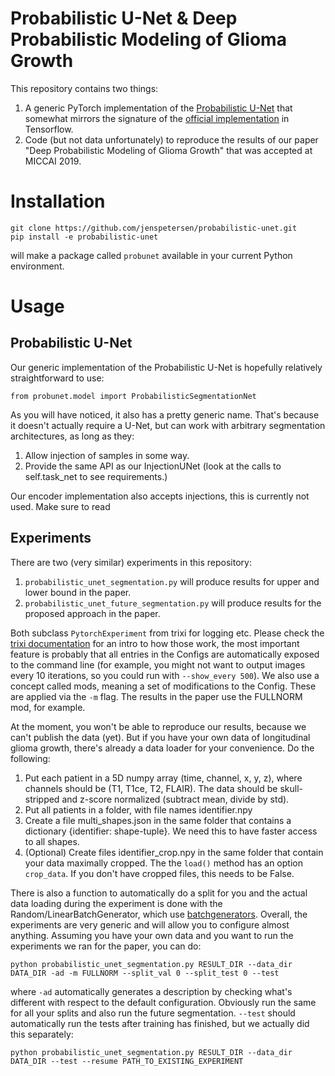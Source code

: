 # Probabilistic U-Net & Deep Probabilistic Modeling of Glioma Growth

This repository contains two things:

1. A generic PyTorch implementation of the [Probabilistic U-Net](https://arxiv.org/abs/1806.05034) that somewhat mirrors the signature of the [official implementation](https://github.com/SimonKohl/probabilistic_unet) in Tensorflow.
2. Code (but not data unfortunately) to reproduce the results of our paper "Deep Probabilistic Modeling of Glioma Growth" that was accepted at MICCAI 2019.


# Installation

    git clone https://github.com/jenspetersen/probabilistic-unet.git
    pip install -e probabilistic-unet

will make a package called `probunet` available in your current Python environment.


# Usage

## Probabilistic U-Net

Our generic implementation of the Probabilistic U-Net is hopefully relatively straightforward to use:

    from probunet.model import ProbabilisticSegmentationNet

As you will have noticed, it also has a pretty generic name. That's because it doesn't actually require a U-Net, but can work with arbitrary segmentation architectures, as long as they:

1. Allow injection of samples in some way.
2. Provide the same API as our InjectionUNet (look at the calls to self.task_net to see requirements.)

Our encoder implementation also accepts injections, this is currently not used. Make sure to read

## Experiments

There are two (very similar) experiments in this repository:

1. `probabilistic_unet_segmentation.py` will produce results for upper and lower bound in the paper.
2. `probabilistic_unet_future_segmentation.py` will produce results for the proposed approach in the paper.

Both subclass `PytorchExperiment` from trixi for logging etc. Please check the [trixi documentation](https://trixi.readthedocs.io/en/develop/) for an intro to how those work, the most important feature is probably that all entries in the Configs are automatically exposed to the command line (for example, you might not want to output images every 10 iterations, so you could run with `--show_every 500`). We also use a concept called mods, meaning a set of modifications to the Config. These are applied via the `-m` flag. The results in the paper use the FULLNORM mod, for example.

At the moment, you won't be able to reproduce our results, because we can't publish the data (yet). But if you have your own data of longitudinal glioma growth, there's already a data loader for your convenience. Do the following:

1. Put each patient in a 5D numpy array (time, channel, x, y, z), where channels should be (T1, T1ce, T2, FLAIR). The data should be skull-stripped and z-score normalized (subtract mean, divide by std).
2. Put all patients in a folder, with file names identifier.npy
3. Create a file multi_shapes.json in the same folder that contains a dictionary {identifier: shape-tuple}. We need this to have faster access to all shapes.
4. (Optional) Create files identifier_crop.npy in the same folder that contain your data maximally cropped. The the `load()` method has an option `crop_data`. If you don't have cropped files, this needs to be False.

There is also a function to automatically do a split for you and the actual data loading during the experiment is done with the Random/LinearBatchGenerator, which use [batchgenerators](https://github.com/MIC-DKFZ/batchgenerators). Overall, the experiments are very generic and will allow you to configure almost anything. Assuming you have your own data and you want to run the experiments we ran for the paper, you can do:

    python probabilistic_unet_segmentation.py RESULT_DIR --data_dir DATA_DIR -ad -m FULLNORM --split_val 0 --split_test 0 --test

where `-ad` automatically generates a description by checking what's different with respect to the default configuration. Obviously run the same for all your splits and also run the future segmentation. `--test` should automatically run the tests after training has finished, but we actually did this separately:

    python probabilistic_unet_segmentation.py RESULT_DIR --data_dir DATA_DIR --test --resume PATH_TO_EXISTING_EXPERIMENT
